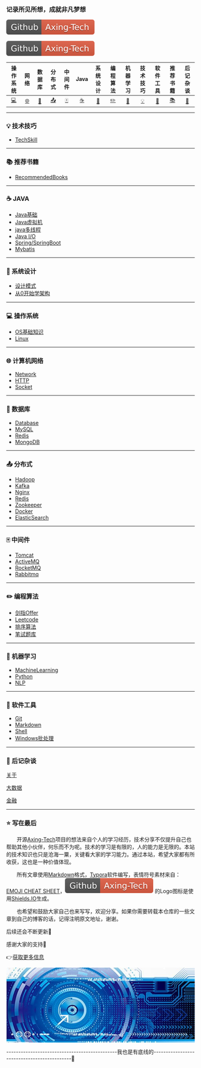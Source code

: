 ### 记录所见所想，成就非凡梦想 

[![](https://github.com/pixx1225/Axing-Tech/blob/master/images/Github-Axing--Tech-red.svg)](https://github.com/pixx1225/Axing-Tech)

![](images/Github-Axing--Tech-red.svg)

|操作系统|网络|数据库|分布式|中间件|Java|系统设计|编程算法|机器学习|技术技巧|软件工具|推荐书籍|后记杂谈|
| :------------------------: | :------------------------------: | :--------------------: | :----------------------------------: | :--------------------------------------: | :----------------------: | :----------------------: | :----------------------------------: | :------------------: | :--------------------------: | :--------------------------: | :--------------------------: | :--------------------------: |
| [:computer:](#computer-操作系统) | [:globe_with_meridians:](#globe_with_meridians-计算机网络) |  [:floppy_disk:](#floppy_disk-数据库) | [:outbox_tray:](#outbox_tray-分布式) | [:mahjong:](#mahjong-中间件) | [:coffee:](#coffee-JAVA) | [:art:](#art-系统设计)| [:pencil2:](#pencil2-编程算法) | [:watermelon:](#watermelon-机器学习) | [:bulb:](#bulb-技术技巧) | [:wrench:](#wrench-软件工具) | [:books:](#books-推荐书籍) | [:memo:](#memo-后记杂谈) |

---

### :bulb: 技术技巧

- [TechSkill](TechSkill.md)

---

### :books: 推荐书籍

- [RecommendedBooks](RecommendedBooks.md)

---

### :coffee: JAVA

- [Java基础](java/Java基础.md)
- [Java虚拟机](java/Java虚拟机.md)
- [java多线程](java/MultiThread.md)
- [Java I/O](java/JavaIO.md)
- [Spring/SpringBoot](java/Spring.md)
- [Mybatis](java/Mybatis.md)

---

### :art: 系统设计

- [设计模式](systems-design/DesignPattern.md)
- [从0开始学架构](systems-design/从0开始学架构.md)

---

### :computer: 操作系统

- [OS基础知识](os/OS.md)
- [Linux](os/Linux.md)

---

### :globe_with_meridians: 计算机网络

- [Network](network/Network.md)
- [HTTP](network/HTTP.md)
- [Socket](network/Socket.md)

---

### :floppy_disk: 数据库

- [Database](database/Database.md)
- [MySQL](database/MySQL.md)
- [Redis](database/Redis.md)
- [MongoDB](database/MongoDB.md)

---
### :outbox_tray: 分布式
- [Hadoop](distributed/Hadoop.md)
- [Kafka](distributed/Kafka.md)
- [Nginx](distributed/Nginx.md)
- [Redis](distributed/Redis.md)
- [Zookeeper](distributed/Zookeeper.md)
- [Docker](distributed/Docker.md)
- [ElasticSearch](distributed/ElasticSearch.md)

---

### :mahjong: 中间件

- [Tomcat](middleware/Tomcat.md)
- [ActiveMQ](middleware/ActiveMQ.md)
- [RocketMQ](middleware/RocketMQ.md)
- [Rabbitmq](middleware/Rabbitmq.md)

---
### :pencil2: 编程算法

- [剑指Offer](algorithm/剑指Offer.md)
- [Leetcode](algorithm/Leetcode.md)
- [排序算法](algorithm/排序算法.md)
- [笔试题库](algorithm/笔试题库.md)

---

### :watermelon: 机器学习

- [MachineLearning](machine-learning/MachineLearning.md)
- [Python](machine-learning/Python.md)
- [NLP](machine-learning/NLP.md)

---

### :wrench: 软件工具

- [Git](tools/Git.md)
- [Markdown](tools/Markdown.md)
- [Shell](tools/Shell.md)
- [Windows批处理](tools/Win批处理.md)

---

### :memo: 后记杂谈

[关于](more/About.md)

[大数据](https://github.com/heibaiying/BigData-Notes)

[金融](more/Finance.md)



---

### :star: 写在最后

&emsp;&emsp;开源<u>Axing-Tech</u>项目的想法来自个人的学习经历，技术分享不仅提升自己也帮助其他小伙伴，何乐而不为呢。技术的学习是有限的，人的能力是无限的。本站的技术知识也只是沧海一粟，关键看大家的学习能力。通过本站，希望大家都有所收获，这也是一种价值体现。

&emsp;&emsp;所有文章使用[Markdown](tools/Markdown.md)格式，[Typora](https://www.typora.io/)软件编写，表情符号素材来自：[EMOJI CHEAT SHEET](https://www.webpagefx.com/tools/emoji-cheat-sheet/)，![](https://github.com/pixx1225/Axing-Tech/blob/master/images/Github-Axing--Tech-red.svg) 的Logo图标是使用[Shields.IO](https://shields.io/)生成。

&emsp;&emsp;也希望和鼓励大家自己也来写写，欢迎分享。如果你需要转载本仓库的一些文章到自己的博客的话，记得注明原文地址，谢谢。

后续还会不断更新:rocket:

感谢大家的支持:pray:

:point_right:[获取更多信息](www.baidu.com)

<div align=center>
    <img src="https://github.com/pixx1225/Axing-Tech/blob/master/images/Tech.png" width="600" height="200" align="center"/>
</div>



----------------------------------------------我也是有底线的--------------------------------------------🔫